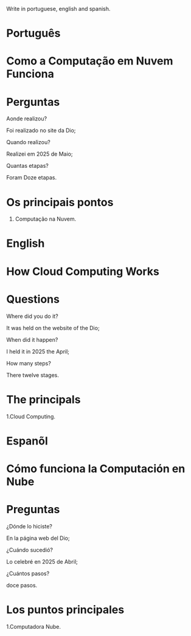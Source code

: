Write in portuguese, english and spanish.

# Português 

#  Como a Computação em Nuvem Funciona



# Perguntas

Aonde realizou?

Foi realizado no site da Dio;

Quando realizou?

Realizei em 2025 de Maio;

Quantas etapas?

Foram Doze  etapas.

# Os principais pontos

1. Computação na Nuvem.


# English


#  How Cloud Computing Works

# Questions

Where did you do it?

It was held on the website of the Dio;

When did it happen?

I held it in 2025 the April;

How many steps?

There twelve stages.

# The principals


1.Cloud Computing.

# Espanõl


# Cómo funciona la Computación en Nube

# Preguntas

¿Dónde lo hiciste?

En la página web del Dio;

¿Cuándo sucedió?

Lo celebré en 2025 de Abril;

¿Cuántos pasos?

doce  pasos.

# Los puntos principales


1.Computadora Nube.


